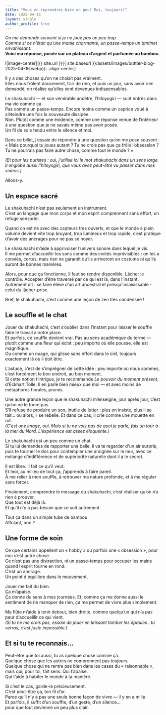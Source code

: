 ```yaml
---
title: "Vous en reprendrez bien un peu? Moi, toujours!"
date: 2025-04-16
layout: single
author_profile: true
---
```


_On me demande souvent si je ne joue pas un peu trop._  
_Comme si ce n’était qu’une manie charmante, un passe-temps un tantinet envahissant._  
**Voici ma réponse, posée sur un plateau d’argent et parfumée au bambou.**

![image-center]({{ site.url }}{{ site.baseurl }}/assets/images/buttler-blog-2025-04-16.webp){: .align-center}

Il y a des choses qu’on ne choisit pas vraiment.  
Elles nous frôlent doucement, l’air de rien, et puis un jour, sans avoir rien demandé, on réalise qu’elles sont devenues indispensables.

Le shakuhachi — et son vénérable ancêtre, l’hitoyogiri — sont entrés dans ma vie comme ça.  
Pas comme un passe-temps. Encore moins comme un caprice voué à s’éteindre une fois la nouveauté dissipée.  
Non. Plutôt comme une évidence, comme une réponse venue de l’intérieur à une question que je ne savais même pas avoir posée.  
Un fil de soie tendu entre le silence et moi.

Dans ce billet, j’essaie de répondre à une question qu’on me pose souvent :  
« Mais pourquoi tu joues autant ? Tu ne crois pas que ça frôle l’obsession ? Tu ne pourrais pas faire autre chose, comme tout le monde ? »

_(Et pour les puristes : oui, j’utilise ici le mot shakuhachi dans un sens large. Il englobe aussi l’hitoyogiri, que vous avez peut-être vu passer dans mes vidéos.)_

Allons-y.

## Un espace sacré

Le shakuhachi n’est pas seulement un instrument.  
C’est un langage que mon corps et mon esprit comprennent sans effort, un refuge sensoriel.

Quand on est né avec des capteurs très ouverts, et que le monde à plein volume devient vite trop bruyant, trop lumineux et trop rapide, c’est pratique d’avoir des ancrages pour ne pas se noyer.

Le shakuhachi m’aide à apprivoiser l’univers sonore dans lequel je vis.  
Il me permet d’accueillir les sons comme des invités imprévisibles : on les a conviés, certes, mais rien ne garantit qu’ils arriveront en costume ni qu’ils auront de bonnes manières.

Alors, pour que ça fonctionne, il faut se rendre disponible. Lâcher le contrôle. Accepter d’être traversé par ce qui est là, dans l'instant.  
Autrement dit : se faire élève d’un art ancestral et presqu'insaisissable - celui du lâcher-prise.  

Bref, le shakuhachi, c’est comme une leçon de zen très condensée !

## Le souffle et le chat

Jouer du shakuhachi, c’est s’oublier dans l’instant pour laisser le souffle faire le travail à notre place.  
Et parfois, ce souffle devient vrai. Pas au sens académique du terme — plutôt comme une fleur qui éclot : peu importe où elle pousse, elle est magnifique.  
Ou comme un nuage, qui glisse sans effort dans le ciel, toujours exactement là où il doit être.

L’astuce, c’est de s’imprégner de cette idée : peu importe où nous sommes, c’est forcément le bon endroit, au bon moment.  
Si cette notion t’intrigue, je te recommande *Le pouvoir du moment présent*, d’Eckhart Tolle. Il en parle bien mieux que moi — et avec moins de métaphores florales, promis.

Une autre grande leçon que le shakuhachi m’enseigne, jour après jour, c’est qu’on ne le force pas.  
S’il refuse de produire un son, inutile de lutter : plus on insiste, plus il se tait… ou alors, il se rebelle. Et dans ce cas, il crie comme une mouette en rut.  
_(C’est une image, oui. Mais si tu ne vois pas de quoi je parle, fais un tour à la mer du Nord. L’expérience est assez éloquente.)_

Le shakuhachi est un peu comme un chat.  
Si tu lui demandes de rapporter une balle, il va te regarder d'un air surpris, puis te tourner le dos pour contempler une araignée sur le mur, avec ce mélange d’indifférence et de supériorité naturelle dont il a le secret.

Il est libre. Il fait ce qu’il veut.  
Et moi, au milieu de tout ça, j’apprends à faire pareil.  
À me relier à mon souffle, à retrouver ma nature profonde, et à me réguler sans forcer.

Finalement, comprendre le message du shakuhachi, c’est réaliser qu’on n’a rien à prouver.  
Que tout est déjà là.  
Et qu’il n’y a pas besoin que ce soit autrement.

Tout ça dans un simple tube de bambou.  
Affolant, non ?

## Une forme de soin

Ce que certains appellent un « hobby » ou parfois une « obsession », pour moi c’est autre chose.  
Ce n’est pas une distraction, ni un passe-temps pour occuper les mains quand l’esprit tourne en rond.  
C’est un ancrage.  
Un point d'équilibre dans le mouvement.

Jouer me fait du bien.  
Ça m’apaise.  
Ça donne du sens à mes journées. Et, comme ça me donne aussi le sentiment de ne manquer de rien, ça me permet de vivre plus simplement.

Ma flûte m’aide à tenir debout, bien droite, comme quelqu’un qui n’a pas peur d’accueillir ce qui vient.  
_(Si tu ne me crois pas, essaie de jouer en laissant tomber les épaules : tu verras, c’est juste impossible.)_

## Et si tu te reconnais…

Peut-être que toi aussi, tu as quelque chose comme ça.  
Quelque chose que les autres ne comprennent pas toujours.  
Quelque chose qui ne rentre pas bien dans les cases du « raisonnable »,  
mais qui, pour toi, fait sens. Qui t’apaise.  
Qui t’aide à habiter le monde à ta manière.

Si c’est le cas, garde-le précieusement.  
C’est peut-être ça, ton fil d’or.  
Parce qu’il n’y a pas une seule bonne façon de vivre — il y en a mille.  
Et parfois, il suffit d’un souffle, d’un geste, d’un silence…  
pour que tout devienne un peu plus clair.
